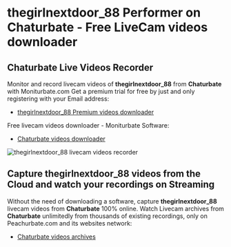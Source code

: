 # thegirlnextdoor_88 Performer on Chaturbate - Free LiveCam videos downloader

## Chaturbate Live Videos Recorder

Monitor and record livecam videos of **thegirlnextdoor_88** from **Chaturbate** with Moniturbate.com
Get a premium trial for free by just and only registering with your Email address:
* [thegirlnextdoor_88 Premium videos downloader](https://moniturbate.com/request-demo-licence-key.html)

Free livecam videos downloader - Moniturbate Software:
* [Chaturbate videos downloader](https://moniturbate.com/moniturbate-download-software.html)

![thegirlnextdoor_88 livecam videos recorder](https://peachurnet.com/templates/moniturbate-software.png)


## Capture thegirlnextdoor_88 videos from the Cloud and watch your recordings on Streaming

Without the need of downloading a software, capture **thegirlnextdoor_88** livecam videos from **Chaturbate** 100% online.
Watch Livecam archives from **Chaturbate** unlimitedly from thousands of existing recordings, only on Peachurbate.com and its websites network:
* [Chaturbate videos archives](https://peachurnet.com/)